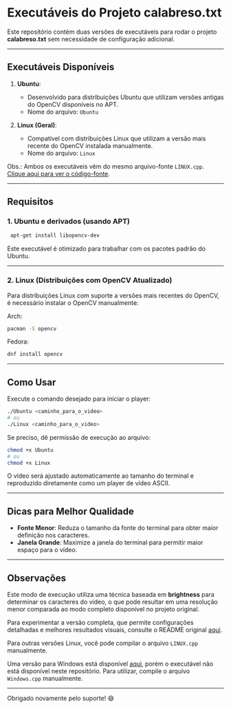 # Executáveis do Projeto calabreso.txt  

Este repositório contém duas versões de executáveis para rodar o projeto **calabreso.txt** sem necessidade de configuração adicional.

---

## Executáveis Disponíveis  

1. **Ubuntu**:  
   - Desenvolvido para distribuições Ubuntu que utilizam versões antigas do OpenCV disponíveis no APT.  
   - Nome do arquivo: `Ubuntu`  

2. **Linux (Geral)**:  
   - Compatível com distribuições Linux que utilizam a versão mais recente do OpenCV instalada manualmente.  
   - Nome do arquivo: `Linux`

Obs.: Ambos os executáveis vêm do mesmo arquivo-fonte `LINUX.cpp`. [Clique aqui para ver o código-fonte](LINUX.cpp).

---

## Requisitos  

### 1. **Ubuntu e derivados (usando APT)**  

   ```bash
    apt-get install libopencv-dev
   ```

   Este executável é otimizado para trabalhar com os pacotes padrão do Ubuntu.  

---

### 2. **Linux (Distribuições com OpenCV Atualizado)**  
   Para distribuições Linux com suporte a versões mais recentes do OpenCV, é necessário instalar o OpenCV manualmente:

Arch:  

```bash
pacman -S opencv
```


Fedora:

```bash
dnf install opencv
```
---

## Como Usar  

Execute o comando desejado para iniciar o player:  

   ```bash
   ./Ubuntu <caminho_para_o_video>
   # ou
   ./Linux <caminho_para_o_video>
   ```

Se preciso, dê permissão de execução ao arquivo:  

   ```bash
   chmod +x Ubuntu
   # ou
   chmod +x Linux
   ```

O vídeo será ajustado automaticamente ao tamanho do terminal e reproduzido diretamente como um player de vídeo ASCII.  

---

## Dicas para Melhor Qualidade  

- **Fonte Menor**: Reduza o tamanho da fonte do terminal para obter maior definição nos caracteres.  
- **Janela Grande**: Maximize a janela do terminal para permitir maior espaço para o vídeo.  

---

## Observações  

Este modo de execução utiliza uma técnica baseada em **brightness** para determinar os caracteres do vídeo, o que pode resultar em uma resolução menor comparada ao modo completo disponível no projeto original.  

Para experimentar a versão completa, que permite configurações detalhadas e melhores resultados visuais, consulte o README original [aqui](../README.md).

Para outras versões Linux, você pode compilar o arquivo `LINUX.cpp` manualmente.

Uma versão para Windows está disponível [aqui](WIN.cpp), porém o executável não está disponível neste repositório. Para utilizar, compile o arquivo `Windows.cpp` manualmente.

--- 

Obrigado novamente pelo suporte! :smile: